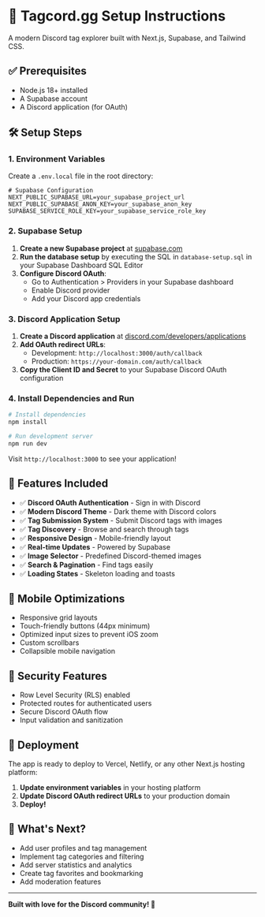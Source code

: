# 🚀 Tagcord.gg Setup Instructions

A modern Discord tag explorer built with Next.js, Supabase, and Tailwind CSS.

## ✅ Prerequisites

- Node.js 18+ installed
- A Supabase account
- A Discord application (for OAuth)

## 🛠️ Setup Steps

### 1. Environment Variables

Create a `.env.local` file in the root directory:

```env
# Supabase Configuration
NEXT_PUBLIC_SUPABASE_URL=your_supabase_project_url
NEXT_PUBLIC_SUPABASE_ANON_KEY=your_supabase_anon_key
SUPABASE_SERVICE_ROLE_KEY=your_supabase_service_role_key
```

### 2. Supabase Setup

1. **Create a new Supabase project** at [supabase.com](https://supabase.com)
2. **Run the database setup** by executing the SQL in `database-setup.sql` in your Supabase Dashboard SQL Editor
3. **Configure Discord OAuth**:
   - Go to Authentication > Providers in your Supabase dashboard
   - Enable Discord provider
   - Add your Discord app credentials

### 3. Discord Application Setup

1. **Create a Discord application** at [discord.com/developers/applications](https://discord.com/developers/applications)
2. **Add OAuth redirect URLs**:
   - Development: `http://localhost:3000/auth/callback`
   - Production: `https://your-domain.com/auth/callback`
3. **Copy the Client ID and Secret** to your Supabase Discord OAuth configuration

### 4. Install Dependencies and Run

```bash
# Install dependencies
npm install

# Run development server
npm run dev
```

Visit `http://localhost:3000` to see your application!

## 🎨 Features Included

- ✅ **Discord OAuth Authentication** - Sign in with Discord
- ✅ **Modern Discord Theme** - Dark theme with Discord colors
- ✅ **Tag Submission System** - Submit Discord tags with images
- ✅ **Tag Discovery** - Browse and search through tags
- ✅ **Responsive Design** - Mobile-friendly layout
- ✅ **Real-time Updates** - Powered by Supabase
- ✅ **Image Selector** - Predefined Discord-themed images
- ✅ **Search & Pagination** - Find tags easily
- ✅ **Loading States** - Skeleton loading and toasts

## 📱 Mobile Optimizations

- Responsive grid layouts
- Touch-friendly buttons (44px minimum)
- Optimized input sizes to prevent iOS zoom
- Custom scrollbars
- Collapsible mobile navigation

## 🔐 Security Features

- Row Level Security (RLS) enabled
- Protected routes for authenticated users
- Secure Discord OAuth flow
- Input validation and sanitization

## 🚀 Deployment

The app is ready to deploy to Vercel, Netlify, or any other Next.js hosting platform:

1. **Update environment variables** in your hosting platform
2. **Update Discord OAuth redirect URLs** to your production domain
3. **Deploy!**

## 🎯 What's Next?

- Add user profiles and tag management
- Implement tag categories and filtering
- Add server statistics and analytics
- Create tag favorites and bookmarking
- Add moderation features

---

**Built with love for the Discord community! 💙** 